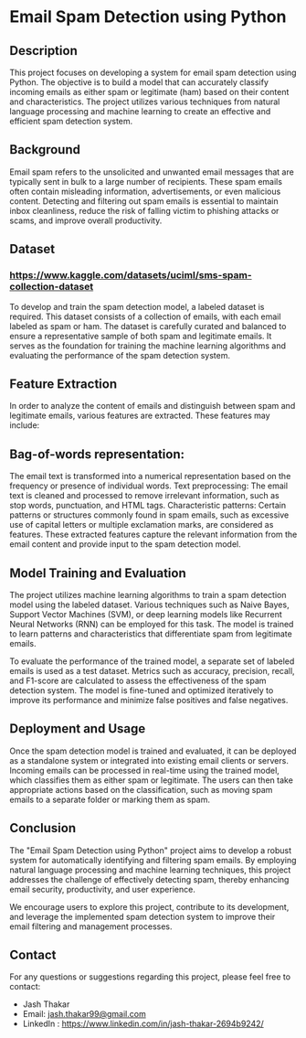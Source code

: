 # Email Spam Detection using Python

## Description
This project focuses on developing a system for email spam detection using Python. The objective is to build a model that can accurately classify incoming emails as either spam or legitimate (ham) based on their content and characteristics. The project utilizes various techniques from natural language processing and machine learning to create an effective and efficient spam detection system.

## Background
Email spam refers to the unsolicited and unwanted email messages that are typically sent in bulk to a large number of recipients. These spam emails often contain misleading information, advertisements, or even malicious content. Detecting and filtering out spam emails is essential to maintain inbox cleanliness, reduce the risk of falling victim to phishing attacks or scams, and improve overall productivity.

## Dataset
### https://www.kaggle.com/datasets/uciml/sms-spam-collection-dataset 

To develop and train the spam detection model, a labeled dataset is required. This dataset consists of a collection of emails, with each email labeled as spam or ham. The dataset is carefully curated and balanced to ensure a representative sample of both spam and legitimate emails. It serves as the foundation for training the machine learning algorithms and evaluating the performance of the spam detection system.

## Feature Extraction
In order to analyze the content of emails and distinguish between spam and legitimate emails, various features are extracted. These features may include:

## Bag-of-words representation: 
The email text is transformed into a numerical representation based on the frequency or presence of individual words.
Text preprocessing: The email text is cleaned and processed to remove irrelevant information, such as stop words, punctuation, and HTML tags.
Characteristic patterns: Certain patterns or structures commonly found in spam emails, such as excessive use of capital letters or multiple exclamation marks, are considered as features.
These extracted features capture the relevant information from the email content and provide input to the spam detection model.

## Model Training and Evaluation
The project utilizes machine learning algorithms to train a spam detection model using the labeled dataset. Various techniques such as Naive Bayes, Support Vector Machines (SVM), or deep learning models like Recurrent Neural Networks (RNN) can be employed for this task. The model is trained to learn patterns and characteristics that differentiate spam from legitimate emails.

To evaluate the performance of the trained model, a separate set of labeled emails is used as a test dataset. Metrics such as accuracy, precision, recall, and F1-score are calculated to assess the effectiveness of the spam detection system. The model is fine-tuned and optimized iteratively to improve its performance and minimize false positives and false negatives.

## Deployment and Usage
Once the spam detection model is trained and evaluated, it can be deployed as a standalone system or integrated into existing email clients or servers. Incoming emails can be processed in real-time using the trained model, which classifies them as either spam or legitimate. The users can then take appropriate actions based on the classification, such as moving spam emails to a separate folder or marking them as spam.

## Conclusion
The "Email Spam Detection using Python" project aims to develop a robust system for automatically identifying and filtering spam emails. By employing natural language processing and machine learning techniques, this project addresses the challenge of effectively detecting spam, thereby enhancing email security, productivity, and user experience.

We encourage users to explore this project, contribute to its development, and leverage the implemented spam detection system to improve their email filtering and management processes.

## Contact

For any questions or suggestions regarding this project, please feel free to contact:

- Jash Thakar
- Email: jash.thakar99@gmail.com 
- LinkedIn : https://www.linkedin.com/in/jash-thakar-2694b9242/
